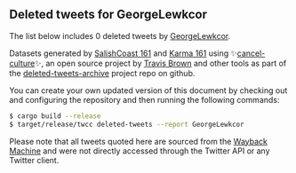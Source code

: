 ## Deleted tweets for GeorgeLewkcor

The list below includes 0 deleted tweets by
[GeorgeLewkcor](https://twitter.com/GeorgeLewkcor).



Datasets generated by [SalishCoast 161](https://twitter.com/SalishCoastA) and [Karma 161](https://twitter.com/KarmaOneSixOne)
using ✨[cancel-culture](https://github.com/travisbrown/cancel-culture)✨, an open source project by [Travis Brown](https://twitter.com/travisbrown) 
and other tools as part of the [deleted-tweets-archive](https://github.com/salcoast/deleted-tweets-archive/) project repo on github.

You can create your own updated version of this document by checking out and configuring the
repository and then running the following commands:

```bash
$ cargo build --release
$ target/release/twcc deleted-tweets --report GeorgeLewkcor
```

Please note that all tweets quoted here are sourced from the
[Wayback Machine](https://web.archive.org) and were not directly accessed through the Twitter API or
any Twitter client.

